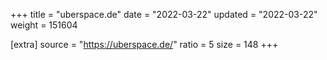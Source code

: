 +++
title = "uberspace.de"
date = "2022-03-22"
updated = "2022-03-22"
weight = 151604

[extra]
source = "https://uberspace.de/"
ratio = 5
size = 148
+++

